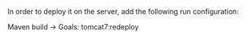 In order to deploy it on the server, add the following run configuration:

Maven build -> Goals: tomcat7:redeploy